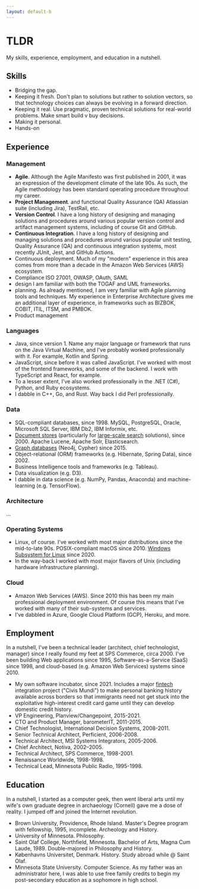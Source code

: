 ```yaml
---
layout: default-b
---
```


# TLDR

My skills, experience, employment, and education in a nutshell.

## Skills

- Bridging the gap.
- Keeping it fresh. Don't plan to solutions but rather to solution vectors, so that technology choices can always be
  evolving in a forward direction.
- Keeping it real. Use pragmatic, proven technical solutions for real-world problems. Make smart build v buy decisions.
- Making it personal.
- Hands-on

## Experience

### Management

- **Agile**. Although the Agile Manifesto was first published in 2001, it was an expression of the development climate
  of the late 90s. As such, the Agile methodology has been standard operating procedure throughout my career.
- **Project Management**. and functional Quality Assurance (QA) Atlassian suite (including Jira), TestRail, etc.
- **Version Control**. I have a long history of designing and managing solutions and procedures around various popular
  version control and artifact management systems, including of course Git and GitHub.
- **Continuous Integration**. I have a long history of designing and managing solutions and procedures around various
  popular unit testing, Quality Assurance (QA) and continuous integration systems, most recently JUnit, Jest, and GitHub
  Actions.
- Continuous deployment. Much of my "modern" experience in this area comes from more than a decade in the Amazon Web
  Services (AWS) ecosystem.
- Compliance ISO 27001, OWASP, OAuth, SAML
- design I am familiar with both the TOGAF and UML frameworks.
- planning. As already mentioned, I am very familiar with Agile planning tools and techniques. My experience in
  Enterprise Architecture gives me an additional layer of experience, in frameworks such as BIZBOK, COBIT, ITIL, ITSM,
  and PMBOK.
- Product management

### Languages

- Java, since version 1. Name any major language or framework that runs on the Java Virtual Machine, and I've probably
  worked professionally with it. For example, Kotlin and Spring.
- JavaScript, since before it was called JavaScript. I've worked with most of the frontend frameworks, and some of the
  backend. I work with TypeScript and React, for example.
- To a lesser extent, I've also worked professionally in the .NET (C#), Python, and Ruby ecosystems.
- I dabble in C++, Go, and Rust. Way back I did Perl professionally.

### Data

- SQL-compliant databases, since 1998. MySQL, PostgreSQL, Oracle, Microsoft SQL Server, IBM Db2, IBM Informix, etc.
- [Document stores](https://en.wikipedia.org/wiki/Document-oriented_database) (particularly
  for [large-scale search](https://en.wikipedia.org/wiki/Enterprise_search) solutions), since 2000. Apache Lucene,
  Apache Solr, Elasticsearch.
- [Graph databases](https://en.wikipedia.org/wiki/Graph_database) (Neo4j, Cypher) since 2015.
- Object-relational (ORM) frameworks (e.g. Hibernate, Spring Data), since 2002.
- Business Intelligence tools and frameworks (e.g. Tableau).
- Data visualization (e.g. D3).
- I dabble in data science (e.g. NumPy, Pandas, Anaconda) and machine-learning (e.g. TensorFlow).

### Architecture

...

### Operating Systems

- Linux, of course. I've worked with most major distributions since the mid-to-late 90s.
POSIX-compliant macOS since 2010. 
[Windows Subsystem for Linux](https://en.wikipedia.org/wiki/Windows_Subsystem_for_Linux) since 2020.
- In the way-back I worked with most major flavors of Unix (including hardware infrastructure planning).

### Cloud

- Amazon Web Services (AWS). Since 2010 this has been my main professional deployment environment. Of course this means
  that I've worked with many of their sub-systems and services.
- I've dabbled in Azure, Google Cloud Platform (GCP), Heroku, and more.

## Employment

In a nutshell, I've been a technical leader (architect, chief technologist, manager) since I really found my feet at SPS
Commerce, circa 2000. I've been building Web applications since 1995, Software-as-a-Service (SaaS) since 1998, and
cloud-based (e.g. Amazon Web Services) systems since 2010.

- My own software incubator, since 2021. Includes a major [fintech](https://en.wikipedia.org/wiki/Financial_technology)
  integration project ("Civis Mundi") to make personal banking history available across borders so that immigrants need
  not get stuck into the exploitative high-interest credit card game until they can develop domestic credit history.
- VP Engineering, Planview/Changepoint, 2015-2021.
- CTO and Product Manager, barometerIT, 2011-2015.
- Chief Technologist, International Decision Systems, 2008-2011.
- Senior Technical Architect, Perficient, 2006-2008.
- Technical Architect, MSI Systems Integrators, 2005-2006.
- Chief Architect, Notiva, 2002–2005.
- Technical Architect, SPS Commerce, 1998-2001.
- Renaissance Worldwide, 1998-1998.
- Technical Lead, Minnesota Public Radio, 1995-1998.

## Education

In a nutshell, I started as a computer geek, then went liberal arts until my wife's own graduate degree in archaeology
(Cornell) gave me a dose of reality. I jumped off and joined the Internet revolution.

- Brown University, Providence, Rhode Island. Master's Degree program with fellowship, 1995, incomplete. Archeology and
  History.
- University of Minnesota. Philosophy.
- Saint Olaf College, Northfield, Minnesota. Bachelor of Arts, Magna Cum Laude, 1989. Double-majored in Philosophy and
  History.
- Københavns Universitet, Denmark. History. Study abroad while @ Saint Olaf.
- Minnesota State University. Computer Science. As my father was an administrator here, I was able to use free family
  credits to begin my post-secondary education as a sophomore in high school.